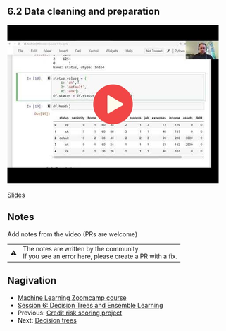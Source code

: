 ## 6.2 Data cleaning and preparation

<a href="https://www.youtube.com/watch?v=tfuQdI3YO2c"><img src="images/thumbnail-6-02.jpg"></a>

[Slides](https://www.slideshare.net/AlexeyGrigorev/ml-zoomcamp-6-decision-trees-and-ensemble-learning)


## Notes

Add notes from the video (PRs are welcome)


<table>
   <tr>
      <td>⚠️</td>
      <td>
         The notes are written by the community. <br>
         If you see an error here, please create a PR with a fix.
      </td>
   </tr>
</table>


## Nagivation

* [Machine Learning Zoomcamp course](../)
* [Session 6: Decision Trees and Ensemble Learning](./)
* Previous: [Credit risk scoring project](01-credit-risk.md)
* Next: [Decision trees](03-decision-trees.md)